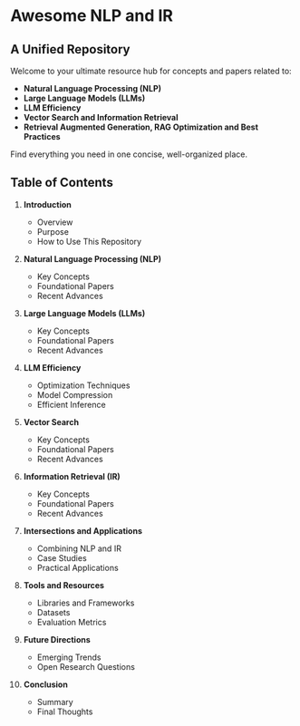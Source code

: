 # Awesome NLP and IR

## A Unified Repository

Welcome to your ultimate resource hub for concepts and papers related to:

- **Natural Language Processing (NLP)**
- **Large Language Models (LLMs)**
- **LLM Efficiency**
- **Vector Search and Information Retrieval** 
- **Retrieval Augmented Generation, RAG Optimization and Best Practices**

Find everything you need in one concise, well-organized place.

## Table of Contents

1. **Introduction**
    - Overview
    - Purpose
    - How to Use This Repository

2. **Natural Language Processing (NLP)**
    - Key Concepts
    - Foundational Papers
    - Recent Advances

3. **Large Language Models (LLMs)**
    - Key Concepts
    - Foundational Papers
    - Recent Advances

4. **LLM Efficiency**
    - Optimization Techniques
    - Model Compression
    - Efficient Inference

5. **Vector Search**
    - Key Concepts
    - Foundational Papers
    - Recent Advances

6. **Information Retrieval (IR)**
    - Key Concepts
    - Foundational Papers
    - Recent Advances

7. **Intersections and Applications**
    - Combining NLP and IR
    - Case Studies
    - Practical Applications

8. **Tools and Resources**
    - Libraries and Frameworks
    - Datasets
    - Evaluation Metrics

9. **Future Directions**
    - Emerging Trends
    - Open Research Questions

10. **Conclusion**
    - Summary
    - Final Thoughts
